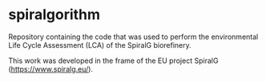 # spiralgorithm

Repository containing the code that was used to perform the environmental Life Cycle Assessment (LCA) of the SpiralG biorefinery. 

This work was developed in the frame of the EU project SpiralG (https://www.spiralg.eu/). 
